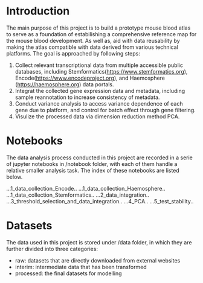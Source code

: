 # Introduction
The main purpose of this project is to build a prototype mouse blood atlas to serve as a foundation of estabilishing a comprehensive reference map for the mouse blood development. As well as, aid with data reusability by making the atlas compatible with data derived from various technical platforms. The goal is approached by following steps:

1. Collect relevant transcriptional data from multiple accessible public databases, including Stemformatics(https://www.stemformatics.org), Encode(https://www.encodeproject.org), and Haemosphere (https://haemosphere.org) data portals.
2. Integrat the collected gene expression data and metadata, including sample reannotation to increase consistency of metadata.
3. Conduct variance analysis to access variance dependence of each gene due to platform, and control for batch effect through gene filtering.
4. Visulize the processed data via dimension reduction method PCA.

# Notebooks
The data analysis process conducted in this project are recorded in a serie of jupyter notebooks in /notebook folder, with each of them handle a relative smaller analysis task. The index of these notebooks are listed below.

...1_data_collection_Encode..
...1_data_collection_Haemosphere..
...1_data_collection_Stemformatics..
...2_data_integration..
...3_threshold_selection_and_data_integration..
...4_PCA..
...5_test_stability..

# Datasets
The data used in this project is stored under /data folder, in which they are further divided into three categories:
- raw: datasets that are directly downloaded from external websites
- interim: intermediate data that has been transformed 
- processed: the final datasets for modelling

